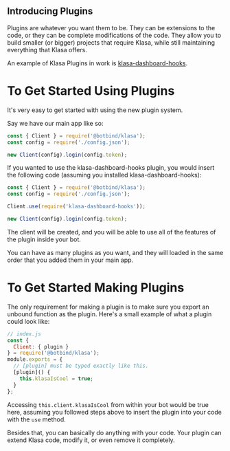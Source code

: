 ## Introducing Plugins

Plugins are whatever you want them to be. They can be extensions to the code, or they can be complete modifications of the code. They allow you to build smaller (or bigger) projects that require Klasa, while still maintaining everything that Klasa offers.

An example of Klasa Plugins in work is [klasa-dashboard-hooks](https://github.com/dirigeants/klasa-dashboard-hooks).

# To Get Started Using Plugins

It's very easy to get started with using the new plugin system.

Say we have our main app like so:

```javascript
const { Client } = require('@botbind/klasa');
const config = require('./config.json');

new Client(config).login(config.token);
```

If you wanted to use the klasa-dashboard-hooks plugin, you would insert the following code (assuming you installed klasa-dashboard-hooks):

```javascript
const { Client } = require('@botbind/klasa');
const config = require('./config.json');

Client.use(require('klasa-dashboard-hooks'));

new Client(config).login(config.token);
```

The client will be created, and you will be able to use all of the features of the plugin inside your bot.

You can have as many plugins as you want, and they will loaded in the same order that you added them in your main app.

# To Get Started Making Plugins

The only requirement for making a plugin is to make sure you export an unbound function as the plugin. Here's a small example of what a plugin could look like:

```javascript
// index.js
const {
  Client: { plugin }
} = require('@botbind/klasa');
module.exports = {
  // [plugin] must be typed exactly like this.
  [plugin]() {
    this.klasaIsCool = true;
  }
};
```

Accessing `this.client.klasaIsCool` from within your bot would be true here, assuming you followed steps above to insert the plugin into your code with the `use` method.

Besides that, you can basically do anything with your code. Your plugin can extend Klasa code, modify it, or even remove it completely.
